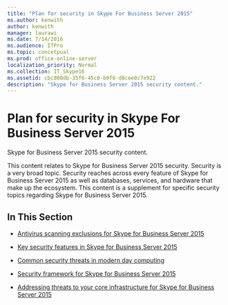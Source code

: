 ```yaml
---
title: "Plan for security in Skype For Business Server 2015"
ms.author: kenwith
author: kenwith
manager: laurawi
ms.date: 7/14/2016
ms.audience: ITPro
ms.topic: concetpual
ms.prod: office-online-server
localization_priority: Normal
ms.collection: IT_Skype16
ms.assetid: cbc800db-35f6-45c0-b9f6-d8cee0c7e922
description: "Skype for Business Server 2015 security content."
---
```


# Plan for security in Skype For Business Server 2015
 
Skype for Business Server 2015 security content. 
  
This content relates to Skype for Business Server 2015 security. Security is a very broad topic. Security reaches across every feature of Skype for Business Server 2015 as well as databases, services, and hardware that make up the ecosystem. This content is a supplement for specific security topics regarding Skype for Business Server 2015.
  
## In This Section

- [Antivirus scanning exclusions for Skype for Business Server 2015](antivirus.md)
    
- [Key security features in Skype for Business Server 2015](key-security.md)
    
- [Common security threats in modern day computing](common-threats.md)
    
- [Security framework for Skype for Business Server 2015](security-framework.md)
    
- [Addressing threats to your core infrastructure for Skype for Business Server 2015](addressing-threats.md)
    

